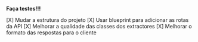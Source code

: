 **Faça testes!!!**

[X] Mudar a estrutura do projeto
[X] Usar blueprint para adicionar as rotas da API
[X] Melhorar a qualidade das classes dos extractores
[X] Melhorar o formato das respostas para o cliente
